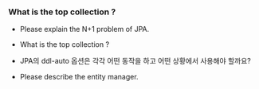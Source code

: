 
### What is the top collection ?


- Please explain the N+1 problem of JPA.
- What is the top collection ?
- JPA의 ddl-auto 옵션은 각각 어떤 동작을 하고 어떤 상황에서 사용해야 할까요?

- Please describe the entity manager.